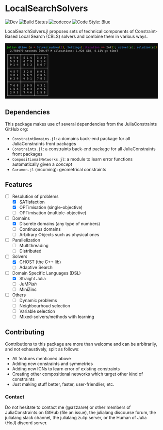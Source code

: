 # LocalSearchSolvers

[![Dev](https://img.shields.io/badge/docs-dev-blue.svg)](https://juliaconstraints.github.io/LocalSearchSolvers.jl/dev)
[![Build Status](https://github.com/JuliaConstraints/LocalSearchSolvers.jl/workflows/CI/badge.svg)](https://github.com/JuliaConstraints/LocalSearchSolvers.jl/actions)
[![codecov](https://codecov.io/gh/JuliaConstraints/LocalSearchSolvers.jl/branch/main/graph/badge.svg?token=4T0VEWISUA)](https://codecov.io/gh/JuliaConstraints/LocalSearchSolvers.jl)
[![Code Style: Blue](https://img.shields.io/badge/code%20style-blue-4495d1.svg)](https://github.com/invenia/BlueStyle)

LocalSearchSolvers.jl proposes sets of technical components of Constraint-Based Local Search (CBLS) solvers and combine them in various ways.

![](docs/src/img/sudoku3x3.png)

## Dependencies

This package makes use of several dependencies from the JuliaConstraints GitHub org:
- `ConstraintDomains.jl`: a domains back-end package for all JuliaConstraints front packages
- `Constraints.jl`: a constraints back-end package for all JuliaConstraints front packages
- `CompositionalNetworks.jl`: a module to learn error functions automatically given a *concept*
- `Garamon.jl` (incoming): geometrical constraints

## Features

- [ ] Resolution of problems
  - [x] SATisfaction
  - [x] OPTimisation (single-objective)
  - [ ] OPTimisation (multiple-objective)
- [ ] Domains
  - [x] Discrete domains (any type of numbers)
  - [ ] Continuous domains
  - [ ] Arbitrary Objects such as physical ones
- [ ] Parallelization
  - [ ] Multithreading
  - [ ] Distributed
- [ ] Solvers
  - [x] GHOST (the C++ lib)
  - [ ] Adaptive Search
- [ ] Domain Specific Languages (DSL)
  - [x] Straight Julia
  - [ ] JuMP*ish*
  - [ ] MiniZinc
- [ ] Others
  - [ ] Dynamic problems
  - [ ] Neighbourhoud selection
  - [ ] Variable selection
  - [ ] Mixed-solvers/methods with learning 

## Contributing

Contributions to this package are more than welcome and can be arbitrarily, and not exhaustively, split as follows:
- All features mentioned above
- Adding new constraints and symmetries
- Adding new ICNs to learn error of existing constraints
- Creating other compositional networks which target other kind of constraints
- Just making stuff better, faster, user-friendlier, etc.

### Contact
Do not hesitate to contact me (@azzaare) or other members of JuliaConstraints on GitHub (file an issue), the julialang discourse forum, the julialang slack channel, the julialang zulip server, or the Human of Julia (HoJ) discord server.